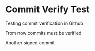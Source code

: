 # Commit Verify Test
Testing commit verification in Github

From now commits must be verified

Another signed commit
